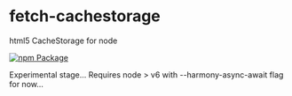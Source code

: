 # fetch-cachestorage
html5 CacheStorage for node

[![npm Package](https://img.shields.io/npm/v/fetch-cachestorage.svg?style=flat-square)](https://www.npmjs.org/package/fetch-cachestorage)

Experimental stage...
Requires node > v6 with --harmony-async-await flag for now...
